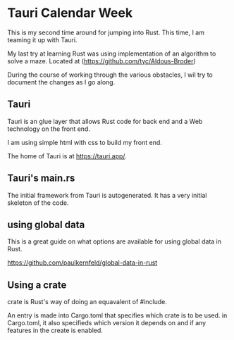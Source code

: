 # Tauri Calendar Week #
This is my second time around for jumping into Rust. This time, I am teaming it up with Tauri.

My last try at learning Rust was using implementation of an algorithm to solve a maze. Located at (https://github.com/tyc/Aldous-Broder) 

During the course of working through the various obstacles, I wil try to document the changes as I go along.

## Tauri ##
Tauri is an glue layer that allows Rust code for back end and a Web technology on the front end. 

I am using simple html with css to build my front end.

The home of Tauri is at https://tauri.app/.

## Tauri's main.rs ##

The initial framework from Tauri is autogenerated. It has a very initial skeleton of the code.

## using global data ##

This is a great guide on what options are available for using global data in Rust.

https://github.com/paulkernfeld/global-data-in-rust


## Using a crate ##

crate is Rust's way of doing an equavalent of #include.

An entry is made into Cargo.toml that specifies which crate is to be used. in Cargo.toml, it also specifieds which version it depends on and if any features in the create is enabled.



